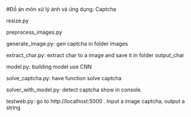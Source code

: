 #Đồ án môn xử lý ảnh và ứng dụng: Captcha

resize.py

preprocess_images.py

generate_image.py: gen  captcha in folder images

extract_char.py: extract char to a image and save it in folder output_char

model.py: building model use CNN

solve_captcha.py: have function solve captcha

solver_with_model.py: detect captcha show in console.

testweb.py: go to http://localhost:5000 . Input a image captcha, output a string


